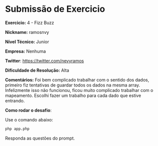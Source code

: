 # Submissão de Exercicio

**Exercicio:** 4 - Fizz Buzz

**Nickname:** ramosnvy

**Nível Técnico:**  Junior

**Empresa:** Nenhuma

**Twitter**: https://twitter.com/nevyramos

**Dificuldade de Resolução:**  Alta

**Comentários:**
Foi bem complicado trabalhar com o sentido dos dados, primeiro fiz tentativas de guardar todos os dados na mesma array. Infelizmente isso não funcionou, ficou muito complicado trabalhar com o mapeamento. Escolhi fazer um trabalho para cada dado que estive entrando.

**Como rodar o desafio**:

Use o comando abaixo:
```bash
php app.php 
```
Responda as questões do prompt.